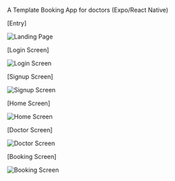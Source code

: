 A Template Booking App for doctors (Expo/React Native)


[Entry]

![Landing Page](https://github.com/cetijunior/Booking-App/assets/78642663/629ac5c2-a9ed-4861-90b2-ca424fa11e39)


[Login Screen]

![Login Screen](https://github.com/cetijunior/Booking-App/assets/78642663/61c45b5a-637b-43e0-9881-67957252a745)



[Signup Screen]

![Signup Screen](https://github.com/cetijunior/Booking-App/assets/78642663/655d07a9-7960-48e7-897d-ddf05752c03e)




[Home Screen]

![Home Screen](https://github.com/cetijunior/Booking-App/assets/78642663/dad35925-a2aa-41f3-b55b-3d0c91aeda88)




[Doctor Screen]

![Doctor Screen](https://github.com/cetijunior/Booking-App/assets/78642663/296629c2-5680-4111-b1fb-4da050164ccf)




[Booking Screen]

![Booking Screen](https://github.com/cetijunior/Booking-App/assets/78642663/079c6e60-e602-4bb5-89b6-1bfc5dbf6031)
